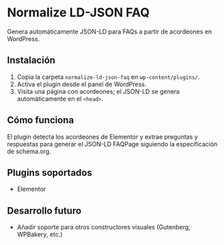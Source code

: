 # Normalize LD-JSON FAQ

Genera automáticamente JSON-LD para FAQs a partir de acordeones en WordPress.  

## Instalación

1. Copia la carpeta `normalize-ld-json-faq` en `wp-content/plugins/`.
2. Activa el plugin desde el panel de WordPress.
3. Visita una página con acordeones; el JSON-LD se genera automáticamente en el `<head>`.

## Cómo funciona

El plugin detecta los acordeones de Elementor y extrae preguntas y respuestas para generar el JSON-LD FAQPage siguiendo la especificación de schema.org.

## Plugins soportados

- Elementor

## Desarrollo futuro
 - Añadir soporte para otros constructores visuales (Gutenberg, WPBakery, etc.)